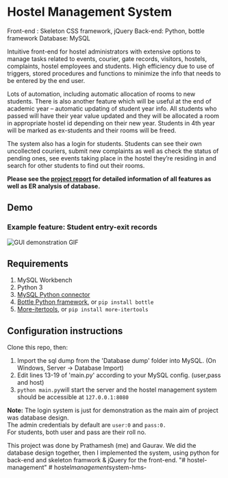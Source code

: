 
# Hostel Management System

Front-end : Skeleton CSS framework, jQuery Back-end: Python, bottle framework Database: MySQL

Intuitive front-end for hostel administrators with extensive options to manage tasks related to events, courier, gate records, visitors, hostels, complaints, hostel employees and students. High efficiency  due to use of triggers, stored procedures and functions to minimize the info that needs to be entered by the end user. 

Lots of automation, including automatic allocation of rooms to new students. There is also another feature which will be useful at the end of academic year – automatic updating of student year info. All students who passed will have their year value updated and they will be allocated a room in appropriate hostel id depending on their new year. Students in 4th year will be marked as ex-students and their rooms will be freed.

The system also has a login for students. Students can see their own uncollected couriers, submit new complaints as well as check the status of pending ones, see events taking place in the hostel they’re residing in and search for other students to find out their rooms.

**Please see the [ project report](https://github.com/neatpun/Group_C-universal-testing-machine/tree/master/Presentation%20%26%20demo%20videos) for detailed information of all features as well as ER analysis of database.**

## Demo
### Example feature: Student entry-exit records
![GUI demonstration GIF](https://raw.githubusercontent.com/neatpun/hostel-management-system/master/Project%20Report/example_video.gif)
## Requirements

 1. MySQL Workbench
 2. Python 3
 3. [MySQL Python connector](https://dev.mysql.com/downloads/connector/python/)
 4. [Bottle Python framework](http://bottlepy.org/docs/dev/), or `pip install bottle`
 5. [More-itertools](https://github.com/erikrose/more-itertools), or `pip install more-itertools`
## Configuration instructions
Clone this repo, then:
 1. Import the sql dump from the 'Database dump' folder into MySQL. (On Windows, Server -> Database Import)
 2. Edit lines 13-19 of 'main.py' according to your MySQL config. (user,pass and host)
 3. `python main.py`will start the server and the hostel management system should be accessible at `127.0.0.1:8080`

**Note:** The login system is just for demonstration as the main aim of project was database design.   
The admin credentials by default are `user:0` and `pass:0.`  
For students, both user and pass are their roll no.


This project was done by Prathamesh (me) and Gaurav. 
We did the database design together, then I implemented the system, using python for back-end and skeleton framwork & jQuery for the front-end.
"# hostel-management" 
#   h o s t e l _ m a n a g e m e n t _ s y s t e m - h m s -  
 